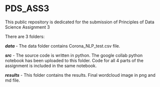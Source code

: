 # PDS_ASS3
This public repository is dedicated for the submission of Principles of Data Science Assignment 3

There are 3 folders:

***data*** - The data folder contains Corona_NLP_test.csv file. 

***src*** - The source code is written in python. The google collab python notebook has been uploaded to this folder.
Code for all 4 parts of the assignment is included in the same notebook.

***results*** - This folder contains the results. Final wordcloud image in png and md file.
